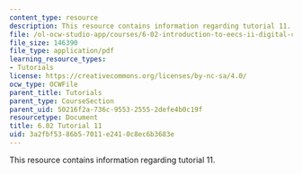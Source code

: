 ```yaml
---
content_type: resource
description: This resource contains information regarding tutorial 11.
file: /ol-ocw-studio-app/courses/6-02-introduction-to-eecs-ii-digital-communication-systems-fall-2012/3a2fbf5386b57011e2410c8ec6b3683e_MIT6_02F12_tutor11.pdf
file_size: 146390
file_type: application/pdf
learning_resource_types:
- Tutorials
license: https://creativecommons.org/licenses/by-nc-sa/4.0/
ocw_type: OCWFile
parent_title: Tutorials
parent_type: CourseSection
parent_uid: 50216f2a-736c-9553-2555-2defe4b0c19f
resourcetype: Document
title: 6.02 Tutorial 11
uid: 3a2fbf53-86b5-7011-e241-0c8ec6b3683e
---
```

This resource contains information regarding tutorial 11.